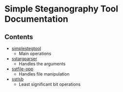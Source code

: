 # Simple Steganography Tool Documentation

## Contents
- [simplestegtool](simplestegtool.md)
    - Main operations
- [sstargparser](sstargparser.md)
    - Handles the arguments
- [sstfile-opp](sstfile-opp.md)
    - Handles file manipulation
- [sstlsb](sstlsb.md)
    - Least significant bit operations
